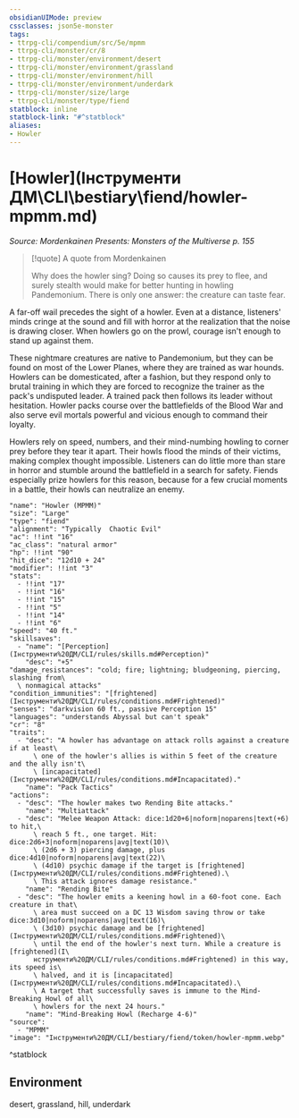 ```yaml
---
obsidianUIMode: preview
cssclasses: json5e-monster
tags:
- ttrpg-cli/compendium/src/5e/mpmm
- ttrpg-cli/monster/cr/8
- ttrpg-cli/monster/environment/desert
- ttrpg-cli/monster/environment/grassland
- ttrpg-cli/monster/environment/hill
- ttrpg-cli/monster/environment/underdark
- ttrpg-cli/monster/size/large
- ttrpg-cli/monster/type/fiend
statblock: inline
statblock-link: "#^statblock"
aliases:
- Howler
---
```

# [Howler](Інструменти ДМ\CLI\bestiary\fiend/howler-mpmm.md)
*Source: Mordenkainen Presents: Monsters of the Multiverse p. 155*  

> [!quote] A quote from Mordenkainen  
> 
> Why does the howler sing? Doing so causes its prey to flee, and surely stealth would make for better hunting in howling Pandemonium. There is only one answer: the creature can taste fear.

A far-off wail precedes the sight of a howler. Even at a distance, listeners' minds cringe at the sound and fill with horror at the realization that the noise is drawing closer. When howlers go on the prowl, courage isn't enough to stand up against them.

These nightmare creatures are native to Pandemonium, but they can be found on most of the Lower Planes, where they are trained as war hounds. Howlers can be domesticated, after a fashion, but they respond only to brutal training in which they are forced to recognize the trainer as the pack's undisputed leader. A trained pack then follows its leader without hesitation. Howler packs course over the battlefields of the Blood War and also serve evil mortals powerful and vicious enough to command their loyalty.

Howlers rely on speed, numbers, and their mind-numbing howling to corner prey before they tear it apart. Their howls flood the minds of their victims, making complex thought impossible. Listeners can do little more than stare in horror and stumble around the battlefield in a search for safety. Fiends especially prize howlers for this reason, because for a few crucial moments in a battle, their howls can neutralize an enemy.

```statblock
"name": "Howler (MPMM)"
"size": "Large"
"type": "fiend"
"alignment": "Typically  Chaotic Evil"
"ac": !!int "16"
"ac_class": "natural armor"
"hp": !!int "90"
"hit_dice": "12d10 + 24"
"modifier": !!int "3"
"stats":
  - !!int "17"
  - !!int "16"
  - !!int "15"
  - !!int "5"
  - !!int "14"
  - !!int "6"
"speed": "40 ft."
"skillsaves":
  - "name": "[Perception](Інструменти%20ДМ/CLI/rules/skills.md#Perception)"
    "desc": "+5"
"damage_resistances": "cold; fire; lightning; bludgeoning, piercing, slashing from\
  \ nonmagical attacks"
"condition_immunities": "[frightened](Інструменти%20ДМ/CLI/rules/conditions.md#Frightened)"
"senses": "darkvision 60 ft., passive Perception 15"
"languages": "understands Abyssal but can't speak"
"cr": "8"
"traits":
  - "desc": "A howler has advantage on attack rolls against a creature if at least\
      \ one of the howler's allies is within 5 feet of the creature and the ally isn't\
      \ [incapacitated](Інструменти%20ДМ/CLI/rules/conditions.md#Incapacitated)."
    "name": "Pack Tactics"
"actions":
  - "desc": "The howler makes two Rending Bite attacks."
    "name": "Multiattack"
  - "desc": "Melee Weapon Attack: dice:1d20+6|noform|noparens|text(+6) to hit,\
      \ reach 5 ft., one target. Hit: dice:2d6+3|noform|noparens|avg|text(10)\
      \ (2d6 + 3) piercing damage, plus dice:4d10|noform|noparens|avg|text(22)\
      \ (4d10) psychic damage if the target is [frightened](Інструменти%20ДМ/CLI/rules/conditions.md#Frightened).\
      \ This attack ignores damage resistance."
    "name": "Rending Bite"
  - "desc": "The howler emits a keening howl in a 60-foot cone. Each creature in that\
      \ area must succeed on a DC 13 Wisdom saving throw or take dice:3d10|noform|noparens|avg|text(16)\
      \ (3d10) psychic damage and be [frightened](Інструменти%20ДМ/CLI/rules/conditions.md#Frightened)\
      \ until the end of the howler's next turn. While a creature is [frightened](І\
      нструменти%20ДМ/CLI/rules/conditions.md#Frightened) in this way, its speed is\
      \ halved, and it is [incapacitated](Інструменти%20ДМ/CLI/rules/conditions.md#Incapacitated).\
      \ A target that successfully saves is immune to the Mind-Breaking Howl of all\
      \ howlers for the next 24 hours."
    "name": "Mind-Breaking Howl (Recharge 4-6)"
"source":
  - "MPMM"
"image": "Інструменти%20ДМ/CLI/bestiary/fiend/token/howler-mpmm.webp"
```
^statblock

## Environment

desert, grassland, hill, underdark